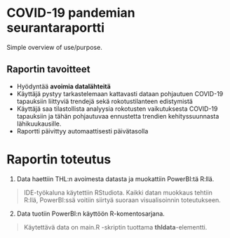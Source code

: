 # COVID-19 pandemian seurantaraportti

Simple overview of use/purpose.

## Raportin tavoitteet

* Hyödyntää **avoimia datalähteitä**
* Käyttäjä pystyy tarkastelemaan kattavasti dataan pohjautuen COVID-19 tapauksiin liittyviä trendejä sekä rokotustilanteen edistymistä
* Käyttäjä saa tilastollista analyysia rokotusten vaikutuksesta COVID-19 tapauksiin ja tähän pohjautuvaa ennustetta trendien kehityssuunnasta lähikuukausille.
* Raportti päivittyy automaattisesti päivätasolla

# Raportin toteutus

1. Data haettiin THL:n avoimesta datasta ja muokattiin PowerBI:tä R:llä.
> IDE-työkaluna käytettiin RStudiota.
> Kaikki datan muokkaus tehtiin R:llä, PowerBI:ssä voitiin siirtyä suoraan visualisoinnin toteutukseen.

2. Data tuotiin PowerBI:n käyttöön R-komentosarjana. 
> Käytettävä data on main.R -skriptin tuottama **thldata**-elementti.
